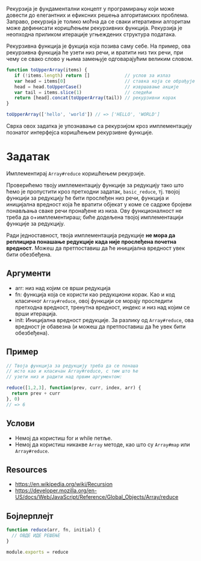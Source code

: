 Рекурзија је фундаментални концепт у програмирању који може довести до елегантних и ефиксних решења алгоритамских проблема. Заправо, рекурзија је толико моћна да се сваки итеративни алгоритам може дефинисати коришћењем рекурзивних функција. Рекурзија је неопходна приликом итерације угњеждених структура података.

Рекурзивна функција је фукција која позива саму себе. На пример, ова рекурзивна функција ће узети низ речи, и вратити низ тих речи, при чему се свако слово у њима замењује одговарајућим великим словом.

```js
function toUpperArray(items) {
   if (!items.length) return []             // услов за излаз
   var head = items[0]                      // ставка која се обрађује
   head = head.toUpperCase()                // извршавање акције
   var tail = items.slice(1)                // следећи
   return [head].concat(toUpperArray(tail)) // рекурзивни корак
}

toUpperArray(['hello', 'world']) // => ['HELLO', 'WORLD']
```

Сврха овох задатка је упознавање са рекурзијом кроз имплементацију познатог интерфејса коришћењем рекурзивне функције.

# Задатак

Имплементирај `Array#reduce` коришћењем рекурзије.

Проверићемо твоју имплементацију функције за редукцију тако што ћемо је пропустити кроз претходни задатак, `basic_reduce`, тј. твојој функцији за редукцију ће бити прослеђен низ речи, функција и иницијална вредност која ће вратити објекат у коме се садрже бројеви понављања сваке речи пронађене из низа. Ову функционалност не треба да о+имплементираш; биће додељена твојој имплементацији функције за редукцију.

Ради једноставност, твоја имплементација редукције **не мора да реплицира понашање редукције када није прослеђена почетна вредност**. Можеш да претпоставиш да ће иницијална вредност увек бити обезбеђена.

## Аргументи

* arr: низ над којим се врши редукција
* fn: функција која се користи као редукциони корак. Као и код класичног `Array#reduce`, овој функцији се морају проследити претходна вредност, тренутна вредност, индекс и низ над којим се врши итерација.
* init: Иницијална вредност редукције. За разлику од `Array#reduce`, ова вредност је обавезна (и можеш да претпоставиш да ће увек бити обезбеђена).

## Пример

```js
// Твоја функција за редукцију треба да се понаша
// исто као и класичан Array#reduce, с тим што ће
// узети низ и радити над првим аргументом:

reduce([1,2,3], function(prev, curr, index, arr) {
  return prev + curr
}, 0)
// => 6
```

## Услови

* Немој да користиш for и while петље.
* Немој да користиш никакве `Array` методе, као што су `Array#map` или `Array#reduce`.

## Resources

* https://en.wikipedia.org/wiki/Recursion
* https://developer.mozilla.org/en-US/docs/Web/JavaScript/Reference/Global_Objects/Array/reduce

## Бојлерплејт

```js
function reduce(arr, fn, initial) {
  // ОВДЕ ИДЕ РЕШЕЊЕ
}

module.exports = reduce
```
